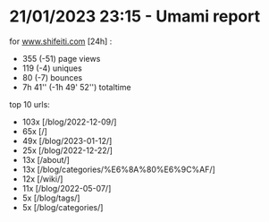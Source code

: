# 21/01/2023 23:15 - Umami report
for www.shifeiti.com [24h] :

 - 355 (-51) page views
 - 119 (-4) uniques
 - 80 (-7) bounces
 - 7h 41'' (-1h 49' 52'') totaltime


top 10 urls:
 - 103x [/blog/2022-12-09/]
 - 65x [/]
 - 49x [/blog/2023-01-12/]
 - 25x [/blog/2022-12-22/]
 - 13x [/about/]
 - 13x [/blog/categories/%E6%8A%80%E6%9C%AF/]
 - 12x [/wiki/]
 - 11x [/blog/2022-05-07/]
 - 5x [/blog/tags/]
 - 5x [/blog/categories/]


